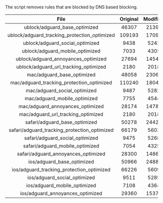The script removes rules that are blocked by DNS based blocking.


| File | Original | Modified |
|:----:|:-----:|:-----:|
| ublock/adguard_base_optimized | 46307 | 21390 |
| ublock/adguard_tracking_protection_optimized | 109193 | 17096 |
| ublock/adguard_social_optimized | 9438 | 5242 |
| ublock/adguard_mobile_optimized | 7033 | 4305 |
| ublock/adguard_annoyances_optimized | 27694 | 14547 |
| ublock/adguard_url_tracking_optimized | 2180 | 2018 |
| mac/adguard_base_optimized | 48058 | 23068 |
| mac/adguard_tracking_protection_optimized | 110240 | 18046 |
| mac/adguard_social_optimized | 9487 | 5282 |
| mac/adguard_mobile_optimized | 7755 | 4544 |
| mac/adguard_annoyances_optimized | 28174 | 14784 |
| mac/adguard_url_tracking_optimized | 2180 | 2018 |
| safari/adguard_base_optimized | 50278 | 24421 |
| safari/adguard_tracking_protection_optimized | 66179 | 5602 |
| safari/adguard_social_optimized | 9475 | 5268 |
| safari/adguard_mobile_optimized | 7054 | 4325 |
| safari/adguard_annoyances_optimized | 28300 | 14860 |
| ios/adguard_base_optimized | 50966 | 24881 |
| ios/adguard_tracking_protection_optimized | 66226 | 5609 |
| ios/adguard_social_optimized | 9511 | 5285 |
| ios/adguard_mobile_optimized | 7108 | 4364 |
| ios/adguard_annoyances_optimized | 29360 | 15372 |